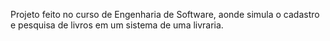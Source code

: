 Projeto feito no curso de Engenharia de Software, aonde simula o cadastro e pesquisa de livros em um sistema de uma livraria. 
